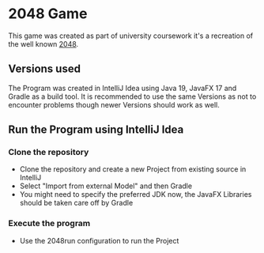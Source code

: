 # 2048 Game

This game was created as part of university coursework it's a recreation of the well known [2048](https://en.wikipedia.org/wiki/2048_(video_game), "2048").

## Versions used
The Program was created in IntelliJ Idea using Java 19, JavaFX 17 and Gradle as a build tool. It is recommended to use the same Versions as not to encounter problems though newer Versions should work as well. 

## Run the Program using IntelliJ Idea

### Clone the repository 
* Clone the repository and create a new Project from existing source in IntelliJ
* Select "Import from external Model" and then Gradle
* You might need to specify the preferred JDK now, the JavaFX Libraries should be taken care off by Gradle
 
### Execute the program
* Use the 2048run configuration to run the Project
